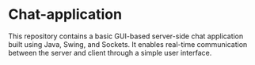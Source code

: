 # Chat-application
This repository contains a basic GUI-based server-side chat application built using Java, Swing, and Sockets. It enables real-time communication between the server and client through a simple user interface.
